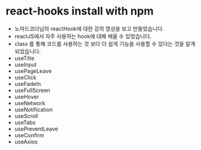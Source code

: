 # react-hooks install with npm
- 노마드코더님의 reactHook에 대한 강의 영상을 보고 만들었습니다.
- reactJS에서 자주 사용하는 hook에 대해 배울 수 있었습니다.
- class 를 통해 코드를 사용하는 것 보다 더 쉽게 기능을 사용할 수 있다는 것을 알게되었습니다.
- useTitle
- useInput
- usePageLeave
- useClick
- useFadeIn
- useFullScreen
- useHover
- useNetwork
- useNotification
- useScroll
- useTabs
- usePreventLeave
- useConfirm
- useAxios
